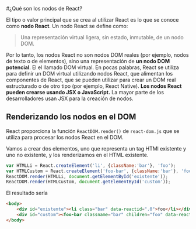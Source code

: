 #¿Qué son los nodos de React?

El tipo o valor principal que se crea al utilizar React es lo que se conoce como **nodo React**. Un nodo React se define como:

> Una representación virtual ligera, sin estado, inmutable, de un nodo DOM.

Por lo tanto, los nodos React no son nodos DOM reales (por ejemplo, nodos de texto o de elementos), sino una representación de **un nodo DOM potencial**. El el llamado DOM virtual. En pocas palabras, React se utiliza para definir un DOM virtual utilizando nodos React, que alimentan los componentes de React, que se pueden utilizar para crear un DOM real estructurado o de otro tipo (por ejemplo, React Native). **Los nodos React pueden crearse usando JSX o JavaScript.** La mayor parte de los desarrolladores usan JSX para la creación de nodos.

## Renderizando los nodos en el DOM

React proporciona la función `ReactDOM.render()` de `react-dom.js` que se utiliza para procesar los nodos React en el DOM.

Vamos a crear dos elementos, uno que representa un tag HTMl existente y uno no existente, y los renderizamos en el HTML existente.

```js
var HTMLLi = React.createElement('li', {className:'bar'}, 'foo');
var HTMLCustom = React.createElement('foo-bar', {className:'bar'}, 'foo');
ReactDOM.render(HTMLLi, document.getElementById('existente'));
ReactDOM.render(HTMLCustom, document.getElementById('custom'));
```

El resultado sería

```html
<body>
    <div id="existente"><li class="bar" data-reactid=".0">foo</li></div>
    <div id="custom"><foo-bar classname="bar" children="foo" data-reactid=".1">foo</foo-bar></div>
</body>
```